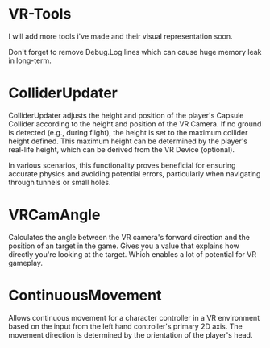 # VR-Tools


I will add more tools i've made and their visual representation soon.


Don't forget to remove Debug.Log lines which can cause huge memory leak in long-term.

# ColliderUpdater
ColliderUpdater adjusts the height and position of the player's Capsule Collider according to the height and position of the VR Camera. If no ground is detected (e.g., during flight), the height is set to the maximum collider height defined. This maximum height can be determined by the player's real-life height, which can be derived from the VR Device (optional).

In various scenarios, this functionality proves beneficial for ensuring accurate physics and avoiding potential errors, particularly when navigating through tunnels or small holes.

# VRCamAngle
Calculates the angle between the VR camera's forward direction and the position of an target in the game. Gives you a value that explains how directly you're looking at the target. Which enables a lot of potential for VR gameplay.

# ContinuousMovement
Allows continuous movement for a character controller in a VR environment based on the input from the left hand controller's primary 2D axis. The movement direction is determined by the orientation of the player's head.
